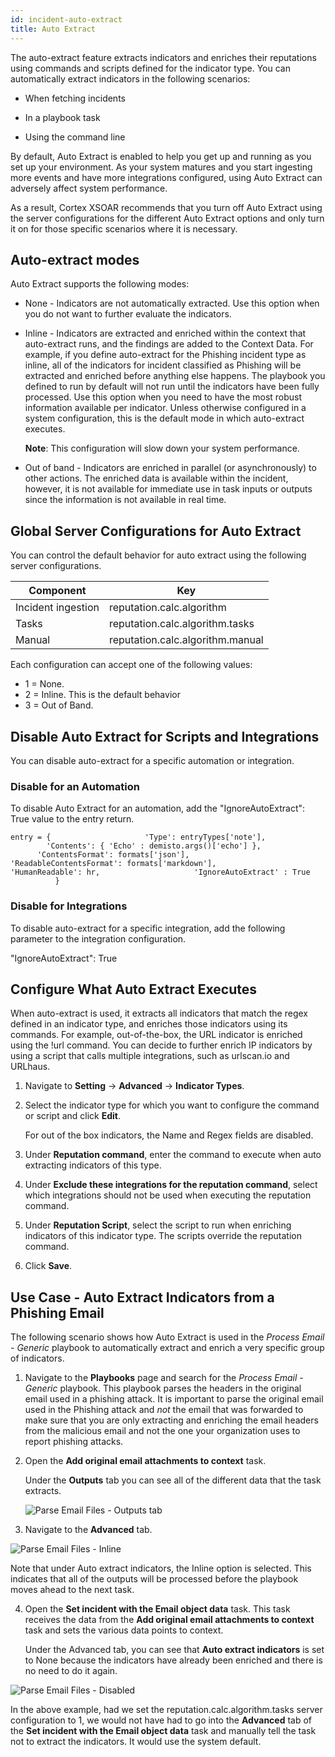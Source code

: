 ```yaml
---
id: incident-auto-extract
title: Auto Extract
---
```

The auto-extract feature extracts indicators and enriches their reputations using commands and scripts defined for the indicator type. You can automatically extract indicators in the following scenarios:

* When fetching incidents

* In a playbook task

* Using the command line

By default, Auto Extract is enabled to help you get up and running as you set up your environment. As your system matures and you start ingesting more events and have more integrations configured, using Auto Extract can adversely affect system performance.

As a result, Cortex XSOAR recommends that you turn off Auto Extract using the server configurations for the different Auto Extract options and only turn it on for those specific scenarios where it is necessary. 

## Auto-extract modes

Auto Extract supports the following modes:

* None - Indicators are not automatically extracted. Use this option when you do not want to further evaluate the indicators. 

* Inline - Indicators are extracted and enriched within the context that auto-extract runs, and the findings are added to the Context Data. For example, if you define auto-extract for the Phishing incident type as inline, all of the indicators for incident classified as Phishing will be extracted and enriched before anything else happens. The playbook you defined to run by default will not run until the indicators have been fully processed. Use this option when you need to have the most robust information available per indicator. Unless otherwise configured in a system configuration, this is the default mode in which auto-extract executes.

   **Note**: This configuration will slow down your system performance. 

* Out of band - Indicators are enriched in parallel (or asynchronously) to other actions. The enriched data is available within the incident, however, it is not available for immediate use in task inputs or outputs since the information is not available in real time. 

## Global Server Configurations for Auto Extract

You can control the default behavior for auto extract using the following server configurations. 

| Component | Key |
| ------ | ------ | 
| Incident ingestion | reputation.calc.algorithm | 
| Tasks | reputation.calc.algorithm.tasks  |
| Manual | reputation.calc.algorithm.manual |


Each configuration can accept one of the following values:

* 1 = None.
* 2 = Inline. This is the default behavior
* 3 = Out of Band.

## Disable Auto Extract for Scripts and Integrations

You can disable auto-extract for a specific automation or integration.

### Disable for an Automation
To disable Auto Extract for an automation, add the "IgnoreAutoExtract": True value to the entry return.

`entry = {
                    'Type': entryTypes['note'],
                    'Contents': { 'Echo' : demisto.args()['echo'] },
                    'ContentsFormat': formats['json'],
                    'ReadableContentsFormat': formats['markdown'],
                    'HumanReadable': hr,
                    'IgnoreAutoExtract' : True
            }`


### Disable for Integrations
To disable auto-extract for a specific integration, add the following parameter to the integration configuration.

"IgnoreAutoExtract": True


## Configure What Auto Extract Executes

When auto-extract is used, it extracts all indicators that match the regex defined in an indicator type, and enriches those indicators using its commands. For example, out-of-the-box, the URL indicator is enriched using the !url command. You can decide to further enrich IP indicators by using a script that calls multiple integrations, such as urlscan.io and URLhaus.

1. Navigate to **Setting** -> **Advanced** -> **Indicator Types**.

2. Select the indicator type for which you want to configure the command or script and click **Edit**.

   For out of the box indicators, the Name and Regex fields are disabled.

3. Under **Reputation command**, enter the command to execute when auto extracting indicators of this type.

4. Under **Exclude these integrations for the reputation command**, select which integrations should not be used when executing the reputation command.

5. Under **Reputation Script**, select the script to run when enriching indicators of this indicator type. The scripts override the reputation command.

6. Click **Save**. 

## Use Case - Auto Extract Indicators from a Phishing Email

The following scenario shows how Auto Extract is used in the *Process Email - Generic* playbook to automatically extract and enrich a very specific group of indicators. 

1. Navigate to the **Playbooks** page and search for the *Process Email - Generic* playbook. This playbook parses the headers in the original email used in a phishing attack. It is important to parse the original email used in the Phishing attack and *not* the email that was forwarded to make sure that you are only extracting and enriching the email headers from the malicious email and not the one your organization uses to report phishing attacks.

2. Open the **Add original email attachments to context** task.  

   Under the **Outputs** tab you can see all of the different data that the task extracts.

   ![Parse Email Files - Outputs tab](../doc_imgs//incidents/Auto-Extract_ParseEmailFiles_Outputs.png)

  3. Navigate to the **Advanced** tab. 

   ![Parse Email Files - Inline](../doc_imgs//incidents/Auto-Extract_ParseEmailFiles_Inline.png)
  
   Note that under Auto extract indicators, the Inline option is selected. This indicates that all of the outputs will be processed before the playbook moves ahead to the next task.

4. Open the **Set incident with the Email object data** task. This task receives the data from the **Add original email attachments to context** task and sets the various data points to context. 

   Under the Advanced tab, you can see that **Auto extract indicators** is set to None because the indicators have already been enriched and there is no need to do it again.

 ![Parse Email Files - Disabled](../doc_imgs//incidents/Auto-Extract_ParseEmailFiles_Disabled.png)

In the above example, had we set the reputation.calc.algorithm.tasks server configuration to 1, we would not have had to go into the **Advanced** tab of the **Set incident with the Email object data** task and manually tell the task not to extract the indicators. It would use the system default.
